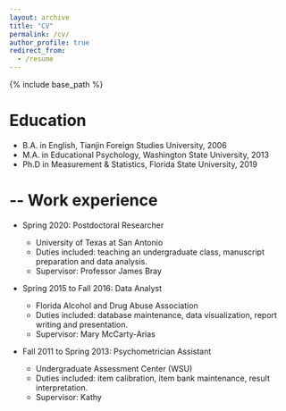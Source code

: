 ```yaml
---
layout: archive
title: "CV"
permalink: /cv/
author_profile: true
redirect_from:
  - /resume
---
```


{% include base_path %}

Education
======
* B.A. in English, Tianjin Foreign Studies University, 2006
* M.A. in Educational Psychology, Washington State University, 2013
* Ph.D in Measurement & Statistics, Florida State University, 2019 

-- Work experience
======
* Spring 2020: Postdoctoral Researcher
  * University of Texas at San Antonio
  * Duties included: teaching an undergraduate class, manuscript preparation and data analysis.
  * Supervisor: Professor James Bray

* Spring 2015 to Fall 2016: Data Analyst
  * Florida Alcohol and Drug Abuse Association
  * Duties included: database maintenance, data visualization, report writing and presentation.
  * Supervisor: Mary McCarty-Arias

* Fall 2011 to Spring 2013: Psychometrician Assistant 
  * Undergraduate Assessment Center (WSU)
  * Duties included: item calibration, item bank maintenance, result interpretation.
  * Supervisor: Kathy


<!-- Skills
======
* Skill 1
* Skill 2
  * Sub-skill 2.1
  * Sub-skill 2.2
  * Sub-skill 2.3
* Skill 3

Publications
======
  <ul>{% for post in site.publications %}
    {% include archive-single-cv.html %}
  {% endfor %}</ul>

Talks
======
  <ul>{% for post in site.talks %}
    {% include archive-single-talk-cv.html %}
  {% endfor %}</ul>

Teaching
======
  <ul>{% for post in site.teaching %}
    {% include archive-single-cv.html %}
  {% endfor %}</ul>

Service and leadership
======
* Currently signed in to 43 different slack teams -->

